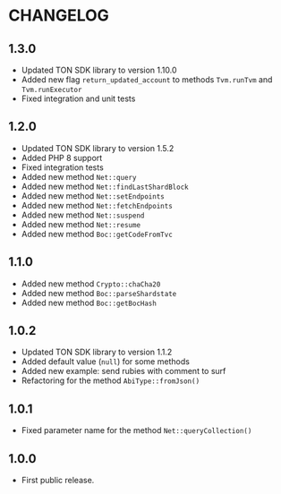 CHANGELOG
=========

1.3.0
-----
* Updated TON SDK library to version 1.10.0
* Added new flag `return_updated_account` to methods `Tvm.runTvm` and `Tvm.runExecutor`
* Fixed integration and unit tests

1.2.0
-----
* Updated TON SDK library to version 1.5.2
* Added PHP 8 support
* Fixed integration tests
* Added new method `Net::query` 
* Added new method `Net::findLastShardBlock` 
* Added new method `Net::setEndpoints` 
* Added new method `Net::fetchEndpoints` 
* Added new method `Net::suspend` 
* Added new method `Net::resume` 
* Added new method `Boc::getCodeFromTvc` 

1.1.0
-----
* Added new method `Crypto::chaCha20` 
* Added new method `Boc::parseShardstate` 
* Added new method `Boc::getBocHash` 

1.0.2
-----
* Updated TON SDK library to version 1.1.2
* Added default value (`null`) for some methods
* Added new example: send rubies with comment to surf
* Refactoring for the method `AbiType::fromJson()`

1.0.1
-----
* Fixed parameter name for the method `Net::queryCollection()` 

1.0.0
-----
* First public release.
